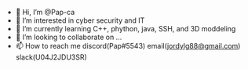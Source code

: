 - 👋 Hi, I’m @Pap-ca
- 👀 I’m interested in cyber security and IT
- 🌱 I’m currently learning C++, phython, java, SSH, and 3D moddeling
- 💞️ I’m looking to collaborate on ...
- 📫 How to reach me discord(Pap#5543) email(jordylg88@gmail.com) slack(U04J2JDU3SR)

<!---
Pap-ca/Pap-ca is a ✨ special ✨ repository because its `README.md` (this file) appears on your GitHub profile.
You can click the Preview link to take a look at your changes.
--->
